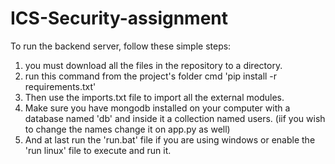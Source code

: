 # ICS-Security-assignment

 To run the backend server, follow these simple steps:
1) you must download all the files in the repository to a directory.
2) run this command from the project's folder cmd 'pip install -r requirements.txt'
3) Then use the imports.txt file to import all the external modules.
4) Make sure you have mongodb installed on your computer with a database named 'db' and inside it a collection named users. (iif you wish to change the names change it on app.py as well)
5) And at last run the 'run.bat' file if you are using windows or enable the 'run linux' file to execute and run it.
